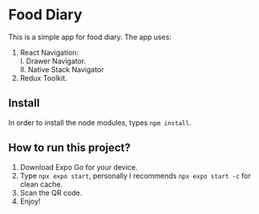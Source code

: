# Food Diary

This is a simple app for food diary.
The app uses:

1. React Navigation:
   <br>I. Drawer Navigator.
   <br>II. Native Stack Navigator
2. Redux Toolkit.

## Install

In order to install the node modules, types `npm install`.

## How to run this project?

1. Download Expo Go for your device.
2. Type `npx expo start`, personally I recommends `npx expo start -c` for clean cache.
3. Scan the QR code.
4. Enjoy!
